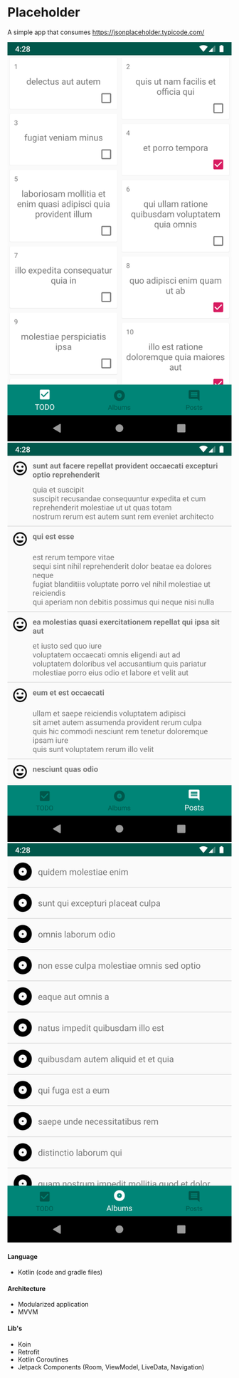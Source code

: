# Placeholder
A simple app that consumes https://jsonplaceholder.typicode.com/

![](https://raw.githubusercontent.com/vitorOta/Placeholder/master/screenshot_todo.png)
![](https://raw.githubusercontent.com/vitorOta/Placeholder/master/screenshot_posts.png)
![](https://raw.githubusercontent.com/vitorOta/Placeholder/master/screenshot_albums.png)

#### Language
- Kotlin (code and gradle files)

#### Architecture
- Modularized application
- MVVM

#### Lib's
- Koin
- Retrofit
- Kotlin Coroutines
- Jetpack Components (Room, ViewModel, LiveData, Navigation)
